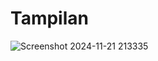 # Tampilan
![Screenshot 2024-11-21 213335](https://github.com/user-attachments/assets/05e50db6-ebd6-4d1f-8114-1a9c0a01576a)
